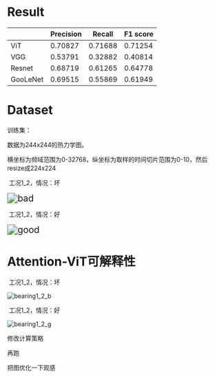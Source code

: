 # Result

|          | Precision | Recall  | F1 score |
| -------- | --------- | ------- | -------- |
| ViT      | 0.70827   | 0.71688 | 0.71254  |
| VGG      | 0.53791   | 0.32882 | 0.40814  |
| Resnet   | 0.68719   | 0.61265 | 0.64778  |
| GooLeNet | 0.69515   | 0.55869 | 0.61949  |



# Dataset

训练集：

数据为244x244的热力学图。

横坐标为频域范围为0-32768，纵坐标为取样的时间切片范围为0-10，然后resize成224x224

​											工况1_2，情况：坏

<img src="C:\Users\86186\Desktop\ViT\result\bad.jpg" alt="bad" style="zoom:150%;" />

​											工况1_2，情况：好

<img src="C:\Users\86186\Desktop\ViT\result\good.jpg" alt="good" style="zoom:150%;" />

# Attention-ViT可解释性

​											工况1_2，情况：坏

![bearing1_2_b](C:\Users\86186\Desktop\ViT\result\bearing1_2_b.png)

​											工况1_2，情况：好

![bearing1_2_g](C:\Users\86186\Desktop\ViT\result\bearing1_2_g.png)

修改计算策略

再跑

把图优化一下观感


